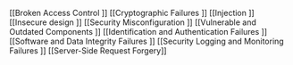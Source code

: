 [[Broken Access Control  ]]
[[Cryptographic Failures  ]]
[[Injection  ]]
[[Insecure design  ]]
[[Security Misconfiguration  ]]
[[Vulnerable and Outdated Components  ]]
[[Identification and Authentication Failures  ]]
[[Software and Data Integrity Failures  ]]
[[Security Logging and Monitoring Failures  ]]
[[Server-Side Request Forgery]]